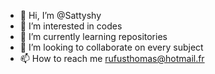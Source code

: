 - 👋 Hi, I’m @Sattyshy
- 👀 I’m interested in codes
- 🌱 I’m currently learning repositories
- 💞️ I’m looking to collaborate on every subject
- 📫 How to reach me rufusthomas@hotmail.fr

<!---
Sattyshy/Sattyshy is a ✨ special ✨ repository because its `README.md` (this file) appears on your GitHub profile.
You can click the Preview link to take a look at your changes.
--->
